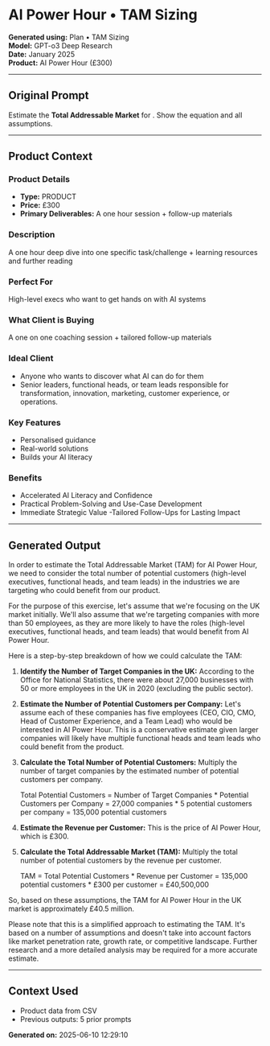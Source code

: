 # AI Power Hour • TAM Sizing

**Generated using:** Plan • TAM Sizing  
**Model:** GPT-o3 Deep Research  
**Date:** January 2025  
**Product:** AI Power Hour (£300)

---

## Original Prompt
Estimate the **Total Addressable Market** for <market>. Show the equation and all assumptions.

---

## Product Context

### **Product Details**
- **Type:** PRODUCT
- **Price:** £300
- **Primary Deliverables:** A one hour session + follow-up materials

### **Description**
A one hour deep dive into one specific task/challenge + learning resources and further reading

### **Perfect For**
High-level execs who want to get hands on with AI systems

### **What Client is Buying**
A one on one coaching session + tailored follow-up materials

### **Ideal Client**
- Anyone who wants to discover what AI can do for them
- Senior leaders, functional heads, or team leads responsible for transformation, innovation, marketing, customer experience, or operations.

### **Key Features**
- Personalised guidance
- Real-world solutions 
- Builds your AI literacy

### **Benefits**
- Accelerated AI Literacy and Confidence
- Practical Problem-Solving and Use-Case Development
- Immediate Strategic Value
-Tailored Follow-Ups for Lasting Impact

---

## Generated Output

In order to estimate the Total Addressable Market (TAM) for AI Power Hour, we need to consider the total number of potential customers (high-level executives, functional heads, and team leads) in the industries we are targeting who could benefit from our product. 

For the purpose of this exercise, let's assume that we're focusing on the UK market initially. We'll also assume that we're targeting companies with more than 50 employees, as they are more likely to have the roles (high-level executives, functional heads, and team leads) that would benefit from AI Power Hour.

Here is a step-by-step breakdown of how we could calculate the TAM:

1. **Identify the Number of Target Companies in the UK:** According to the Office for National Statistics, there were about 27,000 businesses with 50 or more employees in the UK in 2020 (excluding the public sector). 

2. **Estimate the Number of Potential Customers per Company:** Let's assume each of these companies has five employees (CEO, CIO, CMO, Head of Customer Experience, and a Team Lead) who would be interested in AI Power Hour. This is a conservative estimate given larger companies will likely have multiple functional heads and team leads who could benefit from the product.

3. **Calculate the Total Number of Potential Customers:** Multiply the number of target companies by the estimated number of potential customers per company. 

   Total Potential Customers = Number of Target Companies * Potential Customers per Company 
   = 27,000 companies * 5 potential customers per company 
   = 135,000 potential customers

4. **Estimate the Revenue per Customer:** This is the price of AI Power Hour, which is £300.

5. **Calculate the Total Addressable Market (TAM):** Multiply the total number of potential customers by the revenue per customer.

   TAM = Total Potential Customers * Revenue per Customer 
   = 135,000 potential customers * £300 per customer 
   = £40,500,000

So, based on these assumptions, the TAM for AI Power Hour in the UK market is approximately £40.5 million. 

Please note that this is a simplified approach to estimating the TAM. It's based on a number of assumptions and doesn't take into account factors like market penetration rate, growth rate, or competitive landscape. Further research and a more detailed analysis may be required for a more accurate estimate.

---

## Context Used
- Product data from CSV
- Previous outputs: 5 prior prompts

**Generated on:** 2025-06-10 12:29:10

